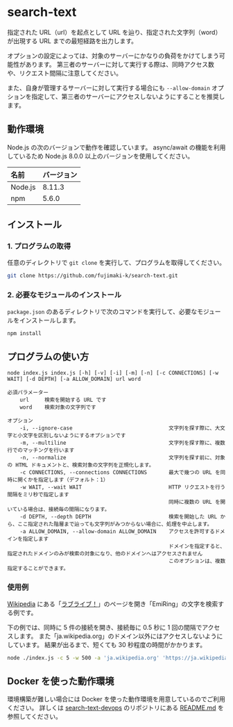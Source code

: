 # search-text
指定された URL（url）を起点として URL を辿り、指定された文字列（word）が出現する URL までの最短経路を出力します。

オプションの設定によっては、対象のサーバーにかなりの負荷をかけてしまう可能性があります。
第三者のサーバーに対して実行する際は、同時アクセス数や、リクエスト間隔に注意してください。

また、自身が管理するサーバーに対して実行する場合にも ```--allow-domain``` オプションを指定して、第三者のサーバーにアクセスしないようにすることを推奨します。


## 動作環境
Node.js の次のバージョンで動作を確認しています。
async/await の機能を利用しているため Node.js 8.0.0 以上のバージョンを使用してください。

| 名前    | バージョン |
|:--------|:-----------|
| Node.js | 8.11.3     |
| npm     | 5.6.0      |


## インストール
### 1. プログラムの取得
任意のディレクトリで ```git clone``` を実行して、プログラムを取得してください。

```bash
git clone https://github.com/fujimaki-k/search-text.git
```

### 2. 必要なモジュールのインストール
```package.json``` のあるディレクトリで次のコマンドを実行して、必要なモジュールをインストールします。

```bash
npm install
```


## プログラムの使い方
```
node index.js index.js [-h] [-v] [-i] [-m] [-n] [-c CONNECTIONS] [-w WAIT] [-d DEPTH] [-a ALLOW_DOMAIN] url word

必須パラメーター
    url     検索を開始する URL です
    word    検索対象の文字列です

オプション
    -i, --ignore-case                               文字列を探す際に、大文字と小文字を区別しないようにするオプションです
    -m, --multiline                                 文字列を探す際に、複数行でのマッチングを行います
    -n, --normalize                                 文字列を探す前に、対象の HTML ドキュメントと、検索対象の文字列を正規化します。
    -c CONNECTIONS, --connections CONNECTIONS       最大で幾つの URL を同時に開くかを指定します（デフォルト：1）
    -w WAIT, --wait WAIT                            HTTP リクエストを行う間隔をミリ秒で指定します
                                                    同時に複数の URL を開いている場合は、接続毎の間隔になります。
    -d DEPTH, --depth DEPTH                         検索を開始した URL から、ここ指定された階層まで辿っても文字列がみつからない場合に、処理を中止します。
    -a ALLOW_DOMAIN, --allow-domain ALLOW_DOMAIN    アクセスを許可するドメインを指定します
                                                    ドメインを指定すると、指定されたドメインのみが検索の対象になり、他のドメインへはアクセスされません
                                                    このオプションは、複数指定することができます。
```

### 使用例
[Wikipedia](https://ja.wikipedia.org/) にある「[ラブライブ！](https://ja.wikipedia.org/wiki/%E3%83%A9%E3%83%96%E3%83%A9%E3%82%A4%E3%83%96!)」のページを開き「EmiRing」の文字を検索する例です。

下の例では、同時に 5 件の接続を開き、接続毎に 0.5 秒に 1 回の間隔でアクセスします。
また「ja.wikipedia.org」のドメイン以外にはアクセスしないようにしています。
結果が出るまで、短くても 30 秒程度の時間がかかります。

```bash
node ./index.js -c 5 -w 500 -a 'ja.wikipedia.org' 'https://ja.wikipedia.org/wiki/%E3%83%A9%E3%83%96%E3%83%A9%E3%82%A4%E3%83%96!' 'EmiRing'
```


## Docker を使った動作環境
環境構築が難しい場合には Docker を使った動作環境を用意しているのでご利用ください。
詳しくは [search-text-devops](https://github.com/fujimaki-k/search-text-devops) のリポジトリにある [README.md](https://github.com/fujimaki-k/search-text-devops/blob/master/README.md) を参照してください。
